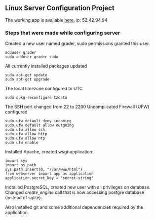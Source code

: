 ## Linux Server Configuration Project

The working app is available [here](http://ec2-52-42-94-94.us-west-2.compute.amazonaws.com), ip: 52.42.94.94

### Steps that were made while configuring server

Created a new user named grader, sudo permissions granted this user.

```
adduser grader
sudo adduser grader sudo
```

All currently installed packages updated

```
sudo apt-get update
sudo apt-get upgrade
```

The local timezone configured to UTC

```
sudo dpkg-reconfigure tzdata
```

The SSH port changed from 22 to 2200
Uncomplicated Firewall (UFW) configured

```
sudo ufw default deny incoming
sudo ufw default allow outgoing
sudo ufw allow ssh
sudo ufw allow http
sudo ufw allow ntp
sudo ufw enable
```

Installed Apache, created wsgi-application:

```
import sys
import os.path
sys.path.insert(0, "/var/www/html")
from webserver import app as application
application.secret_key = 'secret-string'
```

Indtalled PostgreSQL, created new user with all privileges on database.
Changed *create_engine* call that is now accessing postgre database (instead of sqlite).

Also installed git and some additional dependencies required by the application.
